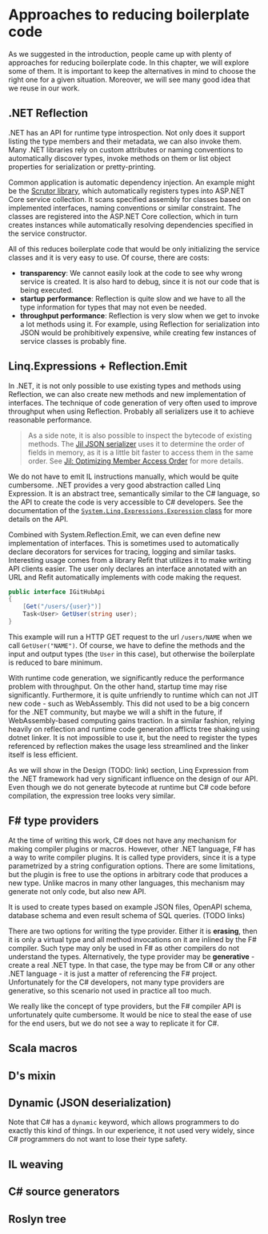 # Approaches to reducing boilerplate code

As we suggested in the introduction, people came up with plenty of approaches for reducing boilerplate code.
In this chapter, we will explore some of them.
It is important to keep the alternatives in mind to choose the right one for a given situation.
Moreover, we will see many good idea that we reuse in our work.

## .NET Reflection

.NET has an API for runtime type introspection.
Not only does it support listing the type members and their metadata, we can also invoke them.
Many .NET libraries rely on custom attributes or naming conventions to automatically discover types, invoke methods on them or list object properties for serialization or pretty-printing.

Common application is automatic dependency injection.
An example might be the [Scrutor library](https://github.com/khellang/Scrutor), which automatically registers types into ASP.NET Core service collection.
It scans specified assembly for classes based on implemented interfaces, naming conventions or similar constraint.
The classes are registered into the ASP.NET Core collection, which in turn creates instances while automatically resolving dependencies specified in the service constructor.

All of this reduces boilerplate code that would be only initializing the service classes and it is very easy to use.
Of course, there are costs:

* **transparency**: We cannot easily look at the code to see why wrong service is created. It is also hard to debug, since it is not our code that is being executed.
* **startup performance**: Reflection is quite slow and we have to all the type information for types that may not even be needed.
* **throughput performance**: Reflection is very slow when we get to invoke a lot methods using it. For example, using Reflection for serialization into JSON would be prohibitively expensive, while creating few instances of service classes is probably fine.

## Linq.Expressions + Reflection.Emit

In .NET, it is not only possible to use existing types and methods using Reflection, we can also create new methods and new implementation of interfaces.
The technique of code generation of very often used to improve throughput when using Reflection.
Probably all serializers use it to achieve reasonable performance.

> As a side note, it is also possible to inspect the bytecode of existing methods.
> The [Jil JSON serializer](https://github.com/kevin-montrose/Jil) uses it to determine the order of fields in memory, as it is a little bit faster to access them in the same order.
> See [Jil: Optimizing Member Access Order](https://github.com/kevin-montrose/Jil#optimizing-member-access-order) for more details.

We do not have to emit IL instructions manually, which would be quite cumbersome.
.NET provides a very good abstraction called Linq Expression.
It is an abstract tree, semantically similar to the C# language, so the API to create the code is very accessible to C# developers.
See the documentation of the [`System.Linq.Expressions.Expression` class](https://docs.microsoft.com/en-us/dotnet/api/system.linq.expressions.expression?view=netframework-4.7.2) for more details on the API.

Combined with System.Reflection.Emit, we can even define new implementation of interfaces.
This is sometimes used to automatically declare decorators for services for tracing, logging and similar tasks.
Interesting usage comes from a library Refit that utilizes it to make writing API clients easier.
The user only declares an interface annotated with an URL and Refit automatically implements with code making the request.

```csharp
public interface IGitHubApi
{
    [Get("/users/{user}")]
    Task<User> GetUser(string user);
}
```

This example will run a HTTP GET request to the url `/users/NAME` when we call `GetUser("NAME")`.
Of course, we have to define the methods and the input and output types (the `User` in this case), but otherwise the boilerplate is reduced to bare minimum.

With runtime code generation, we significantly reduce the performance problem with throughput.
On the other hand, startup time may rise significantly.
Furthermore, it is quite unfriendly to runtime which can not JIT new code - such as WebAssembly.
This did not used to be a big concern for the .NET community, but maybe we will a shift in the future, if WebAssembly-based computing gains traction.
In a similar fashion, relying heavily on reflection and runtime code generation afflicts tree shaking using dotnet linker.
It is not impossible to use it, but the need to register the types referenced by reflection makes the usage less streamlined and the linker itself is less efficient.

As we will show in the Design (TODO: link) section, Linq Expression from the .NET framework had very significant influence on the design of our API.
Even though we do not generate bytecode at runtime but C# code before compilation, the expression tree looks very similar.

## F# type providers

At the time of writing this work, C# does not have any mechanism for making compiler plugins or macros.
However, other .NET language, F# has a way to write compiler plugins.
It is called type providers, since it is a type parametrized by a string configuration options.
There are some limitations, but the plugin is free to use the options in arbitrary code that produces a new type.
Unlike macros in many other languages, this mechanism may generate not only code, but also new API.

It is used to create types based on example JSON files, OpenAPI schema, database schema and even result schema of SQL queries. (TODO links)

There are two options for writing the type provider.
Either it is **erasing**, then it is only a virtual type and all method invocations on it are inlined by the F# compiler.
Such type may only be used in F# as other compilers do not understand the types.
Alternatively, the type provider may be **generative** - create a real .NET type.
In that case, the type may be from C# or any other .NET language - it is just a matter of referencing the F# project.
Unfortunately for the C# developers, not many type providers are generative, so this scenario not used in practice all too much.

We really like the concept of type providers, but the F# compiler API is unfortunately quite cumbersome.
It would be nice to steal the ease of use for the end users, but we do not see a way to replicate it for C#.

## Scala macros

## D's mixin

## Dynamic (JSON deserialization)

Note that C# has a `dynamic` keyword, which allows programmers to do exactly this kind of things.
In our experience, it not used very widely, since C# programmers do not want to lose their type safety.

## IL weaving

## C# source generators

## Roslyn tree
